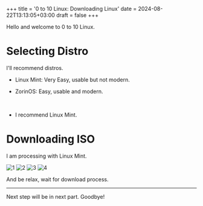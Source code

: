 +++
title = '0 to 10 Linux: Downloading Linux'
date = 2024-08-22T13:13:05+03:00
draft = false
+++

Hello and welcome to 0 to 10 Linux.

# Selecting Distro

I'll recommend distros.

- Linux Mint: Very Easy, usable but not modern.

- ZorinOS: Easy, usable and modern.

<br>

- I recommend Linux Mint.

# Downloading ISO

I am processing with Linux Mint.

![1](https://i.imgur.com/g3G5D01.png)
![2](https://i.imgur.com/R2cWACu.png)
![3](https://i.imgur.com/G7PVwGD.png)
![4](https://i.imgur.com/ltW9EKD.png)

And be relax, wait for download process.

<hr>

Next step will be in next part. Goodbye!
